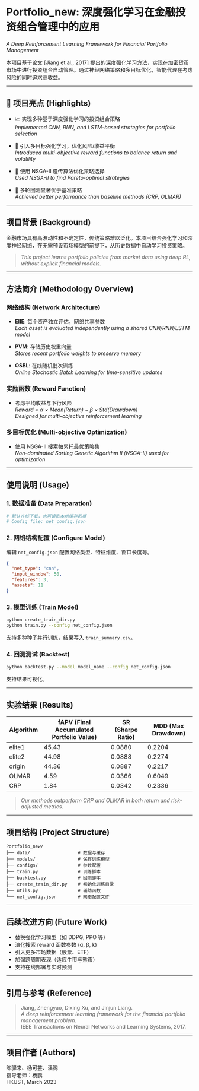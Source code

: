 # Portfolio_new: 深度强化学习在金融投资组合管理中的应用  
*A Deep Reinforcement Learning Framework for Financial Portfolio Management*

本项目基于论文 [Jiang et al., 2017] 提出的深度强化学习方法，实现在加密货币市场中进行投资组合自动管理。通过神经网络策略和多目标优化，智能代理在考虑风险的同时追求高收益。

---

## 📌 项目亮点 (Highlights)

- 📈 实现多种基于深度强化学习的投资组合策略  
  *Implemented CNN, RNN, and LSTM-based strategies for portfolio selection*

- 🧠 引入多目标强化学习，优化风险/收益平衡  
  *Introduced multi-objective reward functions to balance return and volatility*

- 🔁 使用 NSGA-II 遗传算法优化策略选择  
  *Used NSGA-II to find Pareto-optimal strategies*

- 🧪 多轮回测显著优于基准策略  
  *Achieved better performance than baseline methods (CRP, OLMAR)*

---

## 项目背景 (Background)

金融市场具有高波动性和不确定性，传统策略难以泛化。本项目结合强化学习和深度神经网络，在无需预设市场模型的前提下，从历史数据中自动学习投资策略。

> *This project learns portfolio policies from market data using deep RL, without explicit financial models.*

---

## 方法简介 (Methodology Overview)

### 网络结构 (Network Architecture)

- **EIIE**: 每个资产独立评估，网络共享参数  
  *Each asset is evaluated independently using a shared CNN/RNN/LSTM model*

- **PVM**: 存储历史权重向量  
  *Stores recent portfolio weights to preserve memory*

- **OSBL**: 在线随机批次训练  
  *Online Stochastic Batch Learning for time-sensitive updates*

### 奖励函数 (Reward Function)

- 考虑平均收益与下行风险  
  *Reward = α × Mean(Return) − β × Std(Drawdown)*  
  *Designed for multi-objective reinforcement learning*

### 多目标优化 (Multi-objective Optimization)

- 使用 NSGA-II 搜索帕累托最优策略集  
  *Non-dominated Sorting Genetic Algorithm II (NSGA-II) used for optimization*

---

## 使用说明 (Usage)

### 1. 数据准备 (Data Preparation)

```bash
# 默认在线下载，也可读取本地缓存数据
# Config file: net_config.json
```

### 2. 网络结构配置 (Configure Model)

编辑 `net_config.json` 配置网络类型、特征维度、窗口长度等。

```json
{
  "net_type": "cnn",
  "input_window": 50,
  "features": 3,
  "assets": 11
}
```

### 3. 模型训练 (Train Model)

```bash
python create_train_dir.py
python train.py --config net_config.json
```

支持多种种子并行训练，结果写入 `train_summary.csv`。

### 4. 回测测试 (Backtest)

```bash
python backtest.py --model model_name --config net_config.json
```

支持结果可视化。

---

## 实验结果 (Results)

| Algorithm | fAPV (Final Accumulated Portfolio Value) | SR (Sharpe Ratio) | MDD (Max Drawdown) |
|-----------|------------------------------------------|-------------------|---------------------|
| elite1    | 45.43                                    | 0.0880            | 0.2204              |
| elite2    | 44.98                                    | 0.0888            | 0.2274              |
| origin    | 44.36                                    | 0.0887            | 0.2217              |
| OLMAR     | 4.59                                     | 0.0366            | 0.6049              |
| CRP       | 1.84                                     | 0.0342            | 0.2336              |

> *Our methods outperform CRP and OLMAR in both return and risk-adjusted metrics.*

---

## 项目结构 (Project Structure)

```
Portfolio_new/
├── data/                  # 数据与缓存
├── models/                # 保存训练模型
├── configs/               # 参数配置
├── train.py               # 训练脚本
├── backtest.py            # 回测脚本
├── create_train_dir.py    # 初始化训练目录
├── utils.py               # 辅助函数
└── net_config.json        # 网络配置文件
```

---

## 后续改进方向 (Future Work)

- 替换强化学习模型（如 DDPG, PPO 等）
- 演化搜索 reward 函数参数 (α, β, k)
- 引入更多市场数据（股票、ETF）
- 加强跨周期表现（适应牛市与熊市）
- 支持在线部署与实时预测

---

## 引用与参考 (Reference)

> Jiang, Zhengyao, Dixing Xu, and Jinjun Liang.  
> *A deep reinforcement learning framework for the financial portfolio management problem.*  
> IEEE Transactions on Neural Networks and Learning Systems, 2017.

---

## 项目作者 (Authors)

陈驿来、杨可芸、潘腾  
指导老师：杨鹏  
HKUST, March 2023
